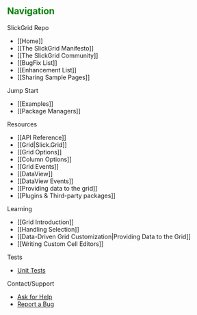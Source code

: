 ## <font color="green">Navigation</font>

SlickGrid Repo
* [[Home]]
* [[The SlickGrid Manifesto]]
* [[The SlickGrid Community]]
* [[BugFix List]]
* [[Enhancement List]]
* [[Sharing Sample Pages]]

Jump Start
* [[Examples]]
* [[Package Managers]]

Resources
* [[API Reference]]
* [[Grid|Slick.Grid]]
* [[Grid Options]]
* [[Column Options]]
* [[Grid Events]]
* [[DataView]]
* [[DataView Events]]
* [[Providing data to the grid]]
* [[Plugins & Third-party packages]]

Learning
* [[Grid Introduction]]
* [[Handling Selection]]
* [[Data-Driven Grid Customization|Providing Data to the Grid]]
* [[Writing Custom Cell Editors]]

Tests
* [Unit Tests](http://6pac.github.com/SlickGrid/tests/index.html)

Contact/Support
* [Ask for Help](http://stackoverflow.com/questions/tagged/slickgrid)
* [Report a Bug](https://github.com/6pac/SlickGrid/issues)
